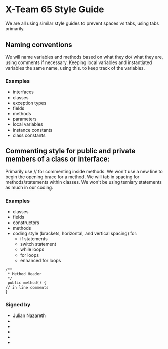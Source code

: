 # X-Team 65 Style Guide




We are all using similar style guides to prevent spaces vs tabs, using tabs primarily. 

## Naming conventions

We will name variables and methods based on what they do/ what they are, using comments if necessary. Keeping local variables and instantiated variables the same name, using this. to keep track of the variables.

### Examples
* interfaces
* classes
* exception types
* fields
* methods
* parameters
* local variables
* instance constants
* class constants

## Commenting style for public and private members of a class or interface:

Primarily use // for commenting inside methods. We won't use a new line to begin the opening brace for a method. We will tab in spacing for methods/statements within classes. We won't be using terniary statements as much in our coding.

### Examples

* classes
* fields
* constructors
* methods
* coding style (brackets, horizontal, and vertical spacing) for:
  * if statements
  * switch statement
  * while loops
  * for loops
  * enhanced for loops
  
```
/**
 * Method Header
 */
 public method() {
// in line comments
}
```




### Signed by
* Julian Nazareth
*
*
*
*
*
